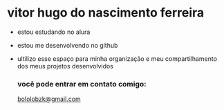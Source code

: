 # vitor hugo do nascimento ferreira 

- estou estudando no alura
- estou me desenvolvendo no github
- ultilizo esse espaço para minha organização e meu compartilhamento dos meus projetos desenvolvidos

  ### você pode entrar em contato comigo:

  bololobzk@gmail.com
